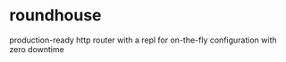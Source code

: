 # roundhouse
production-ready http router with a repl for on-the-fly configuration with zero downtime
